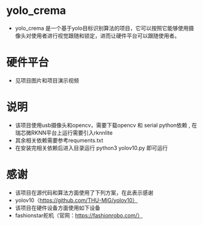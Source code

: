 # yolo_crema
- yolo_crema 是一个基于yolo目标识别算法的项目，它可以按照它能够使用摄像头对使用者进行视觉跟随和锁定，进而让硬件平台可以跟随使用者。

# 硬件平台
- 见项目图片和项目演示视频

# 说明
- 该项目使用usb摄像头和opencv，需要下载opencv 和 serial python依赖 , 在瑞芯微RKNN平台上运行需要引入rknnlite
- 其余相关依赖需要参考requments.txt
- 在安装完相关依赖后进入目录运行 python3 yolov10.py 即可运行


# 感谢
- 该项目在源代码和算法方面使用了下列方案，在此表示感谢
- yolov10（https://github.com/THU-MIG/yolov10）
- 该项目在硬件设备方面使用如下设备
- fashionstar舵机（官网：https://fashionrobo.com/）

